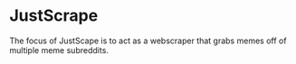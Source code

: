 # JustScrape

The focus of JustScape is to act as a webscraper that grabs memes off of multiple meme subreddits.
